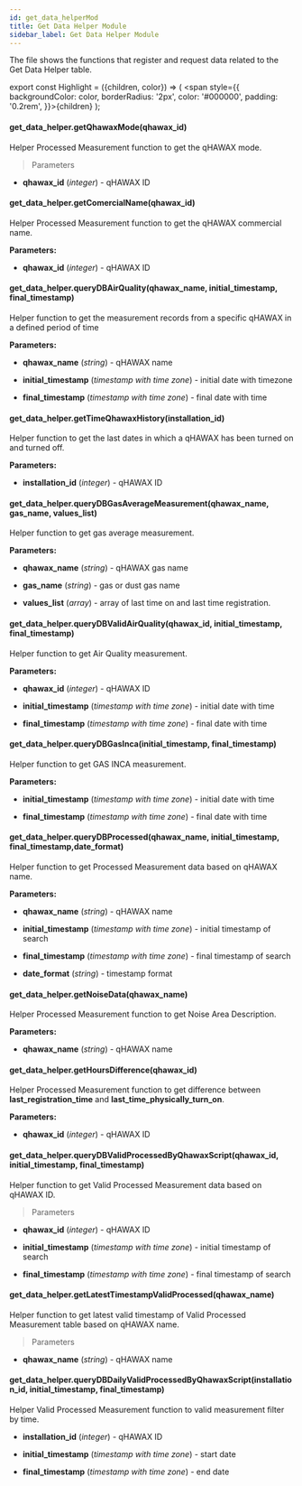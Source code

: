 ```yaml
---
id: get_data_helperMod
title: Get Data Helper Module
sidebar_label: Get Data Helper Module
---
```


The file shows the functions that register and request data related to the Get Data Helper table.

export const Highlight = ({children, color}) => ( <span style={{
      backgroundColor: color,
      borderRadius: '2px',
      color: '#000000',
      padding: '0.2rem',
    }}>{children}</span> );

#### <Highlight color="#b2e4f7">get_data_helper.getQhawaxMode(qhawax_id)</Highlight>

Helper Processed Measurement function to get the qHAWAX mode.

> Parameters

* **qhawax_id** (*integer*) - qHAWAX ID

#### <Highlight color="#b2e4f7">get_data_helper.getComercialName(qhawax_id)</Highlight>

Helper Processed Measurement function to get the qHAWAX commercial name.

**Parameters:**

* **qhawax_id** (*integer*) - qHAWAX ID

#### <Highlight color="#b2e4f7">get_data_helper.queryDBAirQuality(qhawax_name, initial_timestamp, final_timestamp)</Highlight>

Helper function to get the measurement records from a specific qHAWAX in a defined period of time

**Parameters:**

* **qhawax_name** (*string*) - qHAWAX name

* **initial_timestamp** (*timestamp with time zone*) - initial date with timezone

* **final_timestamp** (*timestamp with time zone*) - final date with time

#### <Highlight color="#b2e4f7">get_data_helper.getTimeQhawaxHistory(installation_id)</Highlight>

Helper function to get the last dates in which a qHAWAX has been turned on and turned off.

**Parameters:**

* **installation_id** (*integer*) - qHAWAX ID

#### <Highlight color="#b2e4f7">get_data_helper.queryDBGasAverageMeasurement(qhawax_name, gas_name, values_list)</Highlight>

Helper function to get gas average measurement.

**Parameters:**

* **qhawax_name** (*string*) - qHAWAX gas name

* **gas_name** (*string*) - gas or dust gas name

* **values_list** (*array*) - array of last time on and last time registration.

#### <Highlight color="#b2e4f7">get_data_helper.queryDBValidAirQuality(qhawax_id, initial_timestamp, final_timestamp)</Highlight>

Helper function to get Air Quality measurement.

**Parameters:**

* **qhawax_id** (*integer*) - qHAWAX ID

* **initial_timestamp** (*timestamp with time zone*) - initial date with time

* **final_timestamp** (*timestamp with time zone*) - final date with time

#### <Highlight color="#b2e4f7">get_data_helper.queryDBGasInca(initial_timestamp, final_timestamp)</Highlight>

Helper function to get GAS INCA measurement.

**Parameters:**

* **initial_timestamp** (*timestamp with time zone*) - initial date with time

* **final_timestamp** (*timestamp with time zone*) - final date with time

#### <Highlight color="#b2e4f7">get_data_helper.queryDBProcessed(qhawax_name, initial_timestamp, final_timestamp,date_format)</Highlight>

Helper function to get Processed Measurement data based on qHAWAX name.

**Parameters:**

* **qhawax_name** (*string*) - qHAWAX name

* **initial_timestamp** (*timestamp with time zone*) - initial timestamp of search

* **final_timestamp** (*timestamp with time zone*) - final timestamp of search

* **date_format** (*string*) - timestamp format

#### <Highlight color="#b2e4f7">get_data_helper.getNoiseData(qhawax_name)</Highlight>

Helper Processed Measurement function to get Noise Area Description.

**Parameters:**

* **qhawax_name** (*string*) - qHAWAX name

#### <Highlight color="#b2e4f7">get_data_helper.getHoursDifference(qhawax_id)</Highlight>

Helper Processed Measurement function to get difference between **last_registration_time** and **last_time_physically_turn_on**.

**Parameters:**

* **qhawax_id** (*integer*) - qHAWAX ID

#### <Highlight color="#b2e4f7">get_data_helper.queryDBValidProcessedByQhawaxScript(qhawax_id, initial_timestamp, final_timestamp)</Highlight>

Helper function to get Valid Processed Measurement data based on qHAWAX ID.

> Parameters

* **qhawax_id** (*integer*) - qHAWAX ID

* **initial_timestamp** (*timestamp with time zone*) - initial timestamp of search

* **final_timestamp** (*timestamp with time zone*) - final timestamp of search

#### <Highlight color="#b2e4f7">get_data_helper.getLatestTimestampValidProcessed(qhawax_name)</Highlight>

Helper function to get latest valid timestamp of Valid Processed Measurement table based on qHAWAX name.

> Parameters

* **qhawax_name** (*string*) - qHAWAX name

#### <Highlight color="#b2e4f7">get_data_helper.queryDBDailyValidProcessedByQhawaxScript(installation_id, initial_timestamp, final_timestamp)</Highlight>

Helper Valid Processed Measurement function to valid measurement filter by time.

* **installation_id** (*integer*) - qHAWAX ID

* **initial_timestamp** (*timestamp with time zone*) - start date

* **final_timestamp** (*timestamp with time zone*) - end date
